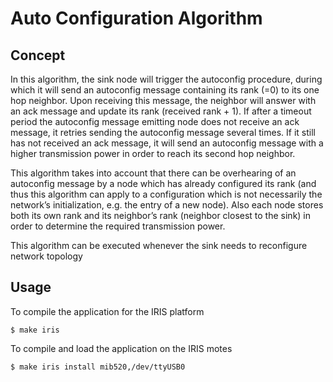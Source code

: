 # Auto Configuration Algorithm

## Concept

In this algorithm, the sink node will trigger the autoconfig procedure, during which it will send an autoconfig message containing its rank (=0) to its one hop neighbor. Upon receiving this message, the neighbor will answer with an ack message and update its rank (received rank + 1). If after a timeout period the autoconfig message emitting node does not receive an ack message, it retries sending the autoconfig message several times. If it still has not received an ack message, it will send an autoconfig message with a higher transmission power in order to reach its second hop neighbor. 

This algorithm takes into account that there can be overhearing of an autoconfig message by a node which has already configured its rank (and thus this algorithm can apply to a configuration which is not necessarily the network’s initialization, e.g. the entry of a new node). Also each node stores both its own rank and its neighbor’s rank (neighbor closest to the sink) in order to determine the required transmission power.

This algorithm can be executed whenever the sink needs to reconfigure network topology

## Usage

To compile the application for the IRIS platform

	$ make iris

To compile and load the application on the IRIS motes

	$ make iris install mib520,/dev/ttyUSB0
